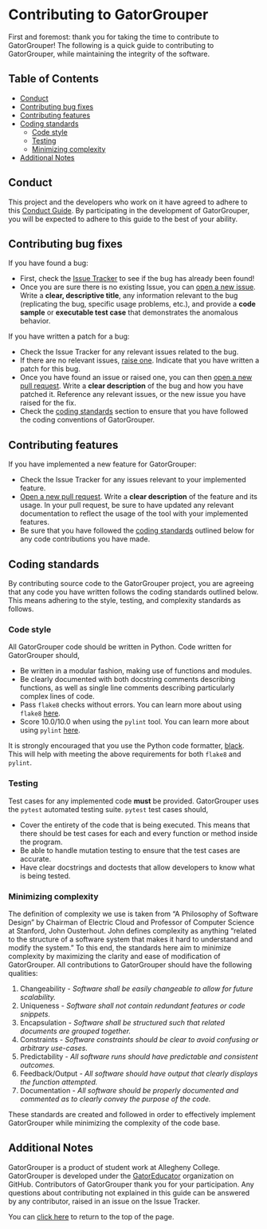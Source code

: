 # Contributing to GatorGrouper

First and foremost: thank you for taking the time to contribute to GatorGrouper!
The following is a quick guide to contributing to GatorGrouper, while
maintaining the integrity of the software.

## Table of Contents

* [Conduct](#conduct)
* [Contributing bug fixes](#contributing-bug-fixes)
* [Contributing features](#contributing-features)
* [Coding standards](#coding-standards)
  * [Code style](#code-style)
  * [Testing](#testing)
  * [Minimizing complexity](#minimizing-complexity)
* [Additional Notes](#additional-notes)

## Conduct

This project and the developers who work on it have agreed to adhere to this
[Conduct Guide](https://github.com/Allegheny-Computer-Science-203-S2019/cs203-S2019-conduct/blob/master/conduct.md).
By participating in the development of GatorGrouper, you will be expected to
adhere to this guide to the best of your ability.

## Contributing bug fixes

If you have found a bug:
 * First, check the [Issue Tracker](https://github.com/GatorEducator/gatorgrouper/issues)
   to see if the bug has already been found!
 * Once you are sure there is no existing Issue, you can
   [open a new issue](https://github.com/GatorEducator/gatorgrouper/issues/new).
   Write a **clear, descriptive title**, any information relevant to the bug
   (replicating the bug, specific usage problems, etc.), and provide a **code
   sample** or **executable test case** that demonstrates the anomalous
   behavior.

If you have written a patch for a bug:
  * Check the Issue Tracker for any relevant issues related to the bug.
  * If there are no relevant issues, [raise one](https://github.com/GatorEducator/gatorgrouper/issues/new).
    Indicate that you have written a patch for this bug.
  * Once you have found an issue or raised one, you can then [open a new pull
    request](https://github.com/GatorEducator/gatorgrouper/compare). Write a
    **clear description** of the bug and how you have patched it. Reference any
    relevant issues, or the new issue you have raised for the fix.
  * Check the [coding standards](#coding-standards) section to ensure that you
    have followed the coding conventions of GatorGrouper.

## Contributing features

If you have implemented a new feature for GatorGrouper:
  * Check the Issue Tracker for any issues relevant to your implemented feature.
  * [Open a new pull request](https://github.com/GatorEducator/gatorgrouper/compare).
    Write a **clear description** of the feature and its usage. In your pull
    request, be sure to have updated any relevant documentation to reflect the
    usage of the tool with your implemented features.
  * Be sure that you have followed the [coding standards](#coding-standards)
    outlined below for any code contributions you have made.

## Coding standards

By contributing source code to the GatorGrouper project, you are agreeing that
any code you have written follows the coding standards outlined below. This
means adhering to the style, testing, and complexity standards as follows.

### Code style

All GatorGrouper code should be written in Python. Code written for GatorGrouper
should,
  * Be written in a modular fashion, making use of functions and modules.
  * Be clearly documented with both docstring comments describing functions, as
    well as single line comments describing particularly complex lines of code.
  * Pass `flake8` checks without errors. You can learn more about using `flake8`
    [here](http://flake8.pycqa.org/en/latest/).
  * Score 10.0/10.0 when using the `pylint` tool. You can learn more about using
    `pylint` [here](https://www.pylint.org/).

It is strongly encouraged that you use the Python code formatter,
[black](https://github.com/ambv/black). This will help with meeting the above
requirements for both `flake8` and `pylint`.

### Testing

Test cases for any implemented code **must** be provided. GatorGrouper uses the
`pytest` automated testing suite. `pytest` test cases should,
  * Cover the entirety of the code that is being executed. This means that there
    should be test cases for each and every function or method inside the
    program.
  * Be able to handle mutation testing to ensure that the test cases are
    accurate.
  * Have clear docstrings and doctests that allow developers to know what is
    being tested.

### Minimizing complexity

The definition of complexity we use is taken from “A Philosophy of Software
Design” by Chairman of Electric Cloud and Professor of Computer Science at
Stanford, John Ousterhout. John defines complexity as anything “related to the
structure of a software system that makes it hard to understand and modify the
system.” To this end, the standards here aim to minimize complexity by
maximizing the clarity and ease of modification of GatorGrouper. All
contributions to GatorGrouper should have the following qualities:

1. Changeability -
*Software shall be easily changeable to allow for future scalability.*
2. Uniqueness -
*Software shall not contain redundant features or code snippets.*
3. Encapsulation -
*Software shall be structured such that related documents are grouped together.*
4. Constraints -
*Software constraints should be clear to avoid confusing or arbitrary use-cases.*
5. Predictability -
*All software runs should have predictable and consistent outcomes.*
6. Feedback/Output -
*All software should have output that clearly displays the function attempted.*
7.  Documentation -
*All software should be properly documented and commented as to clearly convey
the purpose of the code.*

These standards are created and followed in order to effectively implement
GatorGrouper while minimizing the complexity of the code base.

## Additional Notes

GatorGrouper is a product of student work at Allegheny College. GatorGrouper is
developed under the [GatorEducator](https://github.com/GatorEducator/)
organization on GitHub. Contributors of GatorGrouper thank you for your
participation. Any questions about contributing not explained in this guide can
be answered by any contributor, raised in an issue on the Issue Tracker.

You can
[click here](#contributing-to-gatorgrouper) to return to the top of the page.
